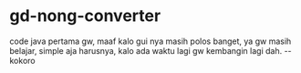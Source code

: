 # gd-nong-converter
code java pertama gw, maaf kalo gui nya masih polos banget, ya gw masih belajar, simple aja harusnya, kalo ada waktu lagi gw kembangin lagi dah.  --kokoro
